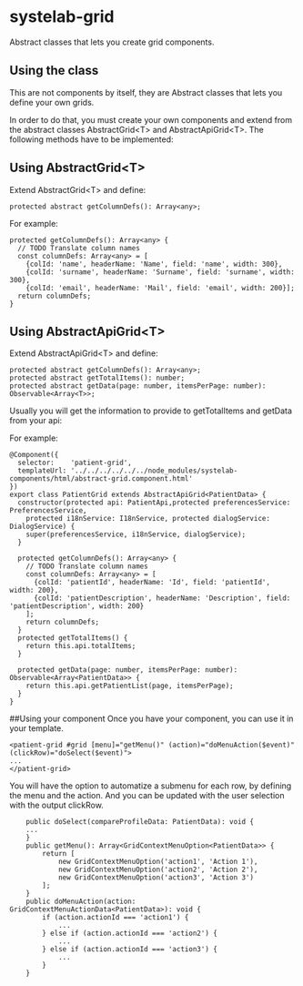 # systelab-grid

Abstract classes that lets you create grid components.

## Using the class

This are not components by itself, they are Abstract classes that lets you define your own grids.

In order to do that, you must create your own components and extend from the abstract classes AbstractGrid&lt;T&gt; and AbstractApiGrid&lt;T&gt;. The following methods have to be implemented:

## Using AbstractGrid&lt;T&gt;

Extend AbstractGrid&lt;T&gt; and define:
```
protected abstract getColumnDefs(): Array<any>;
```

For example:
```
protected getColumnDefs(): Array<any> {
  // TODO Translate column names
  const columnDefs: Array<any> = [
    {colId: 'name', headerName: 'Name', field: 'name', width: 300},
    {colId: 'surname', headerName: 'Surname', field: 'surname', width: 300},
    {colId: 'email', headerName: 'Mail', field: 'email', width: 200}];
  return columnDefs;
}
```

## Using AbstractApiGrid&lt;T&gt;

Extend AbstractApiGrid&lt;T&gt; and define:
```
protected abstract getColumnDefs(): Array<any>;
protected abstract getTotalItems(): number;
protected abstract getData(page: number, itemsPerPage: number): Observable<Array<T>>;
```
Usually you will get the information to provide to getTotalItems and getData from your api:

For example:
```
@Component({
  selector:    'patient-grid',
  templateUrl: '../../../../../../node_modules/systelab-components/html/abstract-grid.component.html'
})
export class PatientGrid extends AbstractApiGrid<PatientData> {
  constructor(protected api: PatientApi,protected preferencesService: PreferencesService,
    protected i18nService: I18nService, protected dialogService: DialogService) {
    super(preferencesService, i18nService, dialogService);
  }

  protected getColumnDefs(): Array<any> {
    // TODO Translate column names
    const columnDefs: Array<any> = [
      {colId: 'patientId', headerName: 'Id', field: 'patientId', width: 200},
      {colId: 'patientDescription', headerName: 'Description', field: 'patientDescription', width: 200}
    ];
    return columnDefs;
  }
  protected getTotalItems() {
    return this.api.totalItems;
  }

  protected getData(page: number, itemsPerPage: number): Observable<Array<PatientData>> {
    return this.api.getPatientList(page, itemsPerPage);
  }
}

```

##Using your component
Once you have your component, you can use it in your template.

```
<patient-grid #grid [menu]="getMenu()" (action)="doMenuAction($event)" (clickRow)="doSelect($event)">
...
</patient-grid>
```

You will have the option to automatize a submenu for each row, by defining the menu and the action. And you can be updated with the user selection with the output clickRow.

```
	public doSelect(compareProfileData: PatientData): void {
    ...
	}
	public getMenu(): Array<GridContextMenuOption<PatientData>> {
		return [
			new GridContextMenuOption('action1', 'Action 1'),
			new GridContextMenuOption('action2', 'Action 2'),
			new GridContextMenuOption('action3', 'Action 3')
		];
	}
	public doMenuAction(action: GridContextMenuActionData<PatientData>): void {
		if (action.actionId === 'action1') {
			...
		} else if (action.actionId === 'action2') {
			...
		} else if (action.actionId === 'action3') {
			...
		}
	}

```

